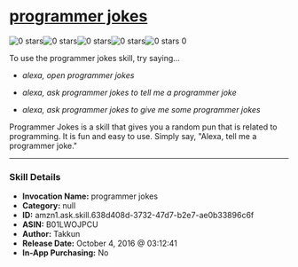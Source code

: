 # [programmer jokes](http://alexa.amazon.com/#skills/amzn1.ask.skill.638d408d-3732-47d7-b2e7-ae0b33896c6f)
![0 stars](../../images/ic_star_border_black_18dp_1x.png)![0 stars](../../images/ic_star_border_black_18dp_1x.png)![0 stars](../../images/ic_star_border_black_18dp_1x.png)![0 stars](../../images/ic_star_border_black_18dp_1x.png)![0 stars](../../images/ic_star_border_black_18dp_1x.png) 0

To use the programmer jokes skill, try saying...

* *alexa, open programmer jokes*

* *alexa, ask programmer jokes to tell me a programmer joke*

* *alexa, ask programmer jokes to give me some programmer jokes*

Programmer Jokes is a skill that gives you a random pun that is related to programming. It is fun and easy to use. Simply say, "Alexa, tell me a programmer joke."

***

### Skill Details

* **Invocation Name:** programmer jokes
* **Category:** null
* **ID:** amzn1.ask.skill.638d408d-3732-47d7-b2e7-ae0b33896c6f
* **ASIN:** B01LWOJPCU
* **Author:** Takkun
* **Release Date:** October 4, 2016 @ 03:12:41
* **In-App Purchasing:** No
